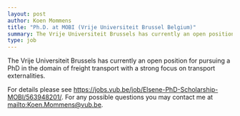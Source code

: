 ```yaml
---
layout: post
author: Koen Mommens
title: "Ph.D. at MOBI (Vrije Universiteit Brussel Belgium)"
summary: The Vrije Universiteit Brussels has currently an open position for pursuing a PhD in the domain of freight transport with a strong focus on transport externalities. 
type: job
---
```


The Vrije Universiteit Brussels has currently an open position for pursuing a PhD in the domain of freight transport with a strong focus on transport externalities. 

For details please see
<https://jobs.vub.be/job/Elsene-PhD-Scholarship-MOBI/563948201/>. For any possible questions you may contact me at <mailto:Koen.Mommens@vub.be>.

